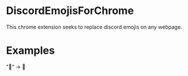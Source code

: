 # DiscordEmojisForChrome
This chrome extension seeks to replace discord emojis on any webpage.
# Examples
":man:" -> 👨
